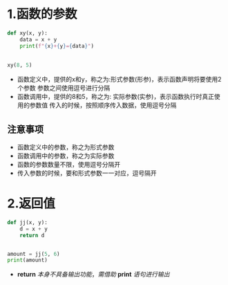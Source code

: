 # 1.函数的参数
```python
def xy(x, y):  
    data = x + y  
    print(f"{x}+{y}={data}")  
  
  
xy(8, 5)
```
- 函数定义中，提供的x和y，称之为:形式参数(形参)，表示函数声明将要使用2个参数
参数之间使用逗号进行分隔
- 函数调用中，提供的8和5，称之为: 实际参数(实参)，表示函数执行时真正使用的参数值
传入的时候，按照顺序传入数据，使用逗号分隔
## 注意事项
- 函数定义中的参数，称之为形式参数
- 函数调用中的参数，称之为实际参数
- 函数的参数数量不限，使用逗号分隔开
- 传入参数的时候，要和形式参数一一对应，逗号隔开
# 2.返回值

```python
def jj(x, y):
    d = x + y
    return d


amount = jj(5, 6)
print(amount)
```
- **return** *本身不具备输出功能*，*需借助* **print** *语句进行输出*
